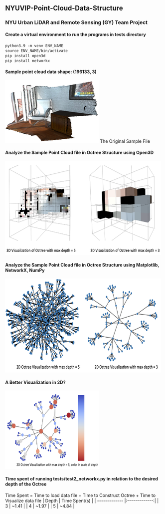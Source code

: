 ## NYUVIP-Point-Cloud-Data-Structure
### NYU Urban LiDAR and Remote Sensing (GY) Team Project

#### Create a virtual environment to run the programs in tests directory
```
python3.9 -m venv ENV_NAME
source ENV_NAME/bin/activate
pip install open3d
pip install networkx
```

#### Sample point cloud data shape: (196133, 3)
<img src="images/sample_original.png" alt="The Original Sample File" width="300" height="200">
The Original Sample File

#### Analyze the Sample Point Cloud file in Octree Structure using Open3D
<img src="images/compare_test_3d.png" alt="Compare 3D Test Visualizations" width="500" height="300">

#### Analyze the Sample Point Cloud file in Octree Structure using Matplotlib, NetworkX, NumPy
<img src="images/compare_test_2d.png" alt="Compare 2D Test Visualizations" width="500" height="300">

#### A Better Visualization in 2D?
<img src="images/sample_2d_octree_depth=3_.png" alt="A Better 2D Visualization of Octree with max depth = 3" width="300" height="250">

#### Time spent of running tests/test2_networkx.py in relation to the desired depth of the Octree
Time Spent = Time to load data file + Time to Construct Octree + Time to Visualize data file
| Depth         | Time Spent(s) |
| ------------- |:-------------:|
| 3             | ~1.41         |
| 4             | ~1.97         |
| 5             | ~4.84         |